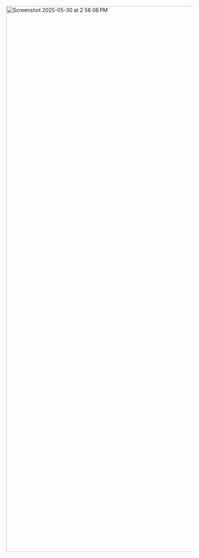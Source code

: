 <img width="1470" alt="Screenshot 2025-05-30 at 2 58 08 PM" src="https://github.com/user-attachments/assets/20892a8b-6dd1-4376-b653-5b694edd886d" />
